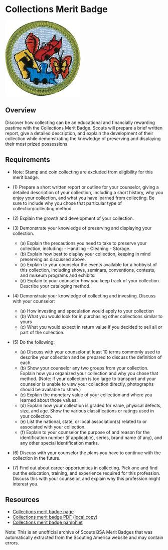 

# Collections Merit Badge

![Collections Merit Badge](images/collections-merit-badge.jpg)

## Overview



Discover how collecting can be an educational and financially rewarding pastime with the Collections Merit Badge. Scouts will prepare a brief written report, give a detailed description, and explain the development of their collection while demonstrating the knowledge of preserving and displaying their most prized possessions.

## Requirements

* Note: Stamp and coin collecting are excluded from eligibility for this merit badge.
* (1) Prepare a short written report or outline for your counselor, giving a detailed description of your collection, including a short history, why you enjoy your collection, and what you have learned from collecting. Be sure to include why you chose that particular type of collection/collecting method.
* (2) Explain the growth and development of your collection.
* (3) Demonstrate your knowledge of preserving and displaying your collection.
    * (a) Explain the precautions you need to take to preserve your collection, including:  - Handling - Cleaning - Storage.
    * (b) Explain how best to display your collection, keeping in mind preserving as discussed above.
    * (c) Explain to your counselor the events available for a hobbyist of this collection, including shows, seminars, conventions, contests, and museum programs and exhibits.
    * (d) Explain to your counselor how you keep track of your collection. Describe your cataloging method.


* (4) Demonstrate your knowledge of collecting and investing. Discuss with your counselor:
    * (a) How investing and speculation would apply to your collection
    * (b) What you would look for in purchasing other collections similar to yours
    * (c) What you would expect in return value if you decided to sell all or part of the collection.


* (5) Do the following:
    * (a) Discuss with your counselor at least 10 terms commonly used to describe your collection and be prepared to discuss the definition of each.
    * (b) Show your counselor any two groups from your collection. Explain how you organized your collection and why you chose that method. (Note: if your collection is too large to transport and your counselor is unable to view your collection directly, photographs should be available to share.)
    * (c) Explain the monetary value of your collection and where you learned about those values.
    * (d) Explain how your collection is graded for value, physical defects, size, and age. Show the various classifications or ratings used in your collection.
    * (e) List the national, state, or local association(s) related to or associated with your collection.
    * (f) Explain to your counselor the purpose of and reason for the identification number (if applicable), series, brand name (if any), and any other special identification marks.


* (6) Discuss with your counselor the plans you have to continue with the collection in the future.
* (7) Find out about career opportunities in collecting. Pick one and find out the education, training, and experience required for this profession. Discuss this with your counselor, and explain why this profession might interest you.


## Resources

- [Collections merit badge page](https://www.scouting.org/merit-badges/collections/)
- [Collections merit badge PDF](https://filestore.scouting.org/filestore/Merit_Badge_ReqandRes/Pamphlets/Collections.pdf) ([local copy](files/collections-merit-badge.pdf))
- [Collections merit badge pamphlet](https://www.scoutshop.org/collections-merit-badge-pamphlet-655186.html)

Note: This is an unofficial archive of Scouts BSA Merit Badges that was automatically extracted from the Scouting America website and may contain errors.